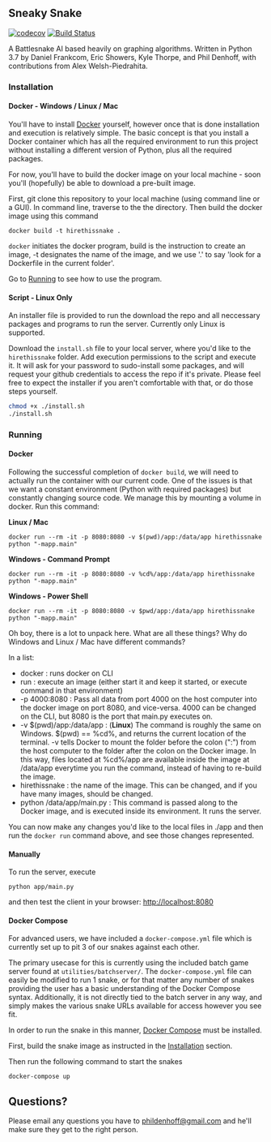 ## Sneaky Snake
[![codecov](https://codecov.io/gh/phildenhoff/hirethissnake/branch/master/graph/badge.svg?token=loYR0W8K2L)](https://codecov.io/gh/phildenhoff/hirethissnake) [![Build
Status](https://travis-ci.com/phildenhoff/hirethissnake.svg?token=zfsf2J47jwdz7GuKxCSd&branch=master)](https://travis-ci.com/phildenhoff/hirethissnake)

A Battlesnake AI based heavily on graphing algorithms. Written in Python 3.7 by Daniel Frankcom, Eric Showers, Kyle Thorpe, and Phil Denhoff, with contributions from Alex Welsh-Piedrahita.

### Installation

#### Docker - Windows / Linux / Mac

You'll have to install [Docker](https://www.docker.com/) yourself, however once
that is done installation and execution is relatively simple. The basic concept
is that you install a Docker container which has all the required environment to
run this project without installing a different version of Python, plus all the
required packages.

For now, you'll have to build the docker image on your local machine - soon
you'll (hopefully) be able to download a pre-built image.

First, git clone this repository to your local machine (using command line or
a GUI). In command line, traverse to the the directory. Then build the docker
image using this command

```
docker build -t hirethissnake .
```

`docker` initiates the docker program, build is the instruction to create an
image, -t designates the name of the image, and we use '.' to say 'look for
a Dockerfile in the current folder'.

Go to [Running](#running) to see how to use the program.

#### Script - Linux Only

An installer file is provided to run the download the repo and all neccessary
packages and programs to run the server. Currently only Linux is supported.

Download the `install.sh` file to your local server, where you'd like to the
`hirethissnake` folder. Add execution permissions to the script and execute it.
It will ask for your password to sudo-install some packages, and will request
your github credentials to access the repo if it's private. Please feel free to
expect the installer if you aren't comfortable with that, or do those steps
yourself.

```bash
chmod +x ./install.sh
./install.sh
```

### Running

#### Docker
Following the successful completion of `docker build`, we will need to actually
run the container with our current code. One of the issues is that we want
a constant environment (Python with required packages) but constantly changing
source code. We manage this by mounting a volume in docker. Run this command:

**Linux / Mac**
```
docker run --rm -it -p 8080:8080 -v $(pwd)/app:/data/app hirethissnake python "-mapp.main"
```

**Windows - Command Prompt**
```
docker run --rm -it -p 8080:8080 -v %cd%/app:/data/app hirethissnake python "-mapp.main"
```

**Windows - Power Shell**
```
docker run --rm -it -p 8080:8080 -v $pwd/app:/data/app hirethissnake python "-mapp.main"
```

Oh boy, there is a lot to unpack here. What are all these things? Why do
Windows and Linux / Mac have different commands?

In a list:

 - docker : runs docker on CLI
 - run : execute an image (either start it and keep it started, or execute
   command in that environment)
 - -p 4000:8080 : Pass all data from port 4000 on the host computer into the
   docker image on port 8080, and vice-versa. 4000 can be changed on the CLI,
but 8080 is the port that main.py executes on.
 - -v $(pwd)/app:/data/app : (**Linux**) The command is roughly the same on
   Windows. $(pwd) == %cd%, and returns the current location of the terminal.
-v tells Docker to mount the folder before the colon (":") from the host
computer to the folder after the colon on the Docker image. In this way, files
located at %cd%/app are available inside the image at /data/app everytime you
run the command, instead of having to re-build the image.
 - hirethissnake : the name of the image. This can be changed, and if you have
   many images, should be changed.
 - python /data/app/main.py : This command is passed along to the Docker image,
   and is executed inside its environment. It runs the server.

You can now make any changes you'd like to the local files in ./app and then
run the `docker run` command above, and see those changes represented.

#### Manually
To run the server, execute

```
python app/main.py
```

and then test the client in your browser: [http://localhost:8080](http://localhost:8080)

#### Docker Compose
For advanced users, we have included a `docker-compose.yml` file which is currently set up to pit 3 of our snakes against each other.

The primary usecase for this is currently using the included batch game server found at `utilities/batchserver/`. The `docker-compose.yml` file can easily be modified to run 1 snake, or for that matter any number of snakes providing the user has a basic understanding of the Docker Compose syntax. Additionally, it is not directly tied to the batch server in any way, and simply makes the various snake URLs available for access however you see fit. 

In order to run the snake in this manner, [Docker Compose](https://docs.docker.com/compose/) must be installed.

First, build the snake image as instructed in the [Installation](#installation) section.

Then run the following command to start the snakes

```
docker-compose up
```

## Questions?

Please email any questions you have to [phildenhoff@gmail.com](mailto:phildenhoff@gmail.com) and he'll make sure they get to the right person.
